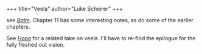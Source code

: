 +++
title="Veela"
author="Luke Schierer"
+++

see _[Balm](https://www.fanfiction.net/s/13829286)_.  Chapter 11 has some
interesting notes, as do some of the earlier chapters. 

See
_[Hope](https://web.archive.org/web/20210126154552/https://jeconais.fanficauthors.net/Hope/index/)_ for a related take on veela. I'll have to re-find the epilogue for the fully fleshed out vision.
